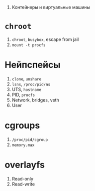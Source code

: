 1. Контейнеры и виртуальные машины

# `chroot`
1. `chroot`, `busybox`, escape from jail
1. `mount -t procfs`

# Нейпспейсы
1. `clone`, `unshare`
1. `lsns`, `/proc/pid/ns`
1. UTS, `hostname`
1. PID, `procfs`
1. Network, bridges, veth
1. User

# cgroups
1. `/proc/pid/cgroup`
1. `memory.max`

# overlayfs
1. Read-only
1. Read-write
